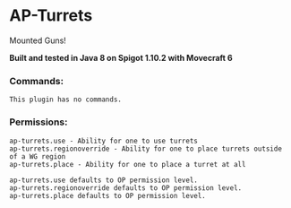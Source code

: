 # AP-Turrets
Mounted Guns! 

**Built and tested in Java 8 on Spigot 1.10.2 with Movecraft 6**

### Commands:
```
This plugin has no commands.
```

### Permissions: 
```
ap-turrets.use - Ability for one to use turrets
ap-turrets.regionoverride - Ability for one to place turrets outside of a WG region
ap-turrets.place - Ability for one to place a turret at all

ap-turrets.use defaults to OP permission level.
ap-turrets.regionoverride defaults to OP permission level.
ap-turrets.place defaults to OP permission level.
```
